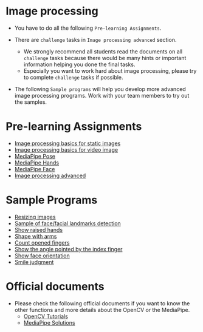 # Image processing
- You have to do all the following `Pre-learning Assignments`.

- There are `challenge` tasks in `Image processing advanced` section.
    - We strongly recommend all students read the documents on all `challenge` tasks because there would be many hints or important information helping you done the final tasks.
    - Especially you want to work hard about image processing, please try to complete `challenge` tasks if possible. 

- The following `Sample programs` will help you develop more advanced image processing programs. Work with your team members to try out the samples.

# Pre-learning Assignments
- [Image processing basics for static images](basics/basics_static.md)
- [Image processing basics for video image](basics/basics_02.md)
- [MediaPipe Pose](mediapipe/pose.md)
- [MediaPipe Hands](mediapipe/hands.md)
- [MediaPipe Face](mediapipe/face.md)
- [Image processing advanced](advanced/holistic.md)

# Sample Programs
- [Resizing images](samples/resizing_images.md)
- [Sample of face/facial landmarks detection](samples/sample_face_detection.md)
- [Show raised hands](samples/show_raised_hands.md)
- [Shape with arms](samples/shape_with_arms.md)
- [Count opened fingers](samples/count_opened_fingers.md)
- [Show the angle pointed by the index finger](samples/show_angle.md)
- [Show face orientation](samples/show_face_orientation.md)
- [Smile judgment](samples/smile_judgement.md)

# Official documents
- Please check the following official documents if you want to know the other functions and more details about the OpenCV or the MediaPipe.
	- [OpenCV Tutorials](https://docs.opencv.org/4.5.2/d9/df8/tutorial_root.html)
	- [MediaPipe Solutions](https://google.github.io/mediapipe/solutions/solutions.html)
